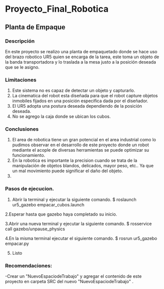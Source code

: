# Proyecto_Final_Robotica
## Planta de Empaque 
### Descripción
En este proyecto se realizo una planta de empaquetado donde se hace uso del brazo robotico UR5 quien se encarga de la tarea, este toma un objeto de la banda transportadora y lo traslada a la mesa justo a la posición deseada que se le asigno.
### Limitaciones
1. Este sistema no es capaz de detectar un objeto y capturarlo.
2. La cinematica del robot esta diseñada para que el robot capture objetos inmobiles fijados en una posición especifica dada por el diseñador.
3. El UR5 adopta una postura deseada dependiendo de la posición deseada.
4. No se agrego la caja donde se ubican los cubos.
### Conclusiones
1. El area de robotica tiene un gran potencial en el area industrial como lo pudimos observar en el desarrollo de este proyecto donde un robot mediante el acople de diversas herramientas se puede optimizar su funcionamiento.
2. En la robotica es importante la precision cuando se trata de la manipulación de objetos blandos, delicados, mayor peso, etc.. Ya que un mal movimiento puede significar el daño del objeto.
3.  

### Pasos de ejecucion.
1. Abrir la terminal y ejecutar la siguiente comando.
$ roslaunch ur5_gazebo empacar_cubos.launch

2.Esperar hasta que gazebo haya completado su inicio.

3.Abrir una nueva terminal y ejecutar la siguiente comando.
$ rosservice call gazebo/unpause_physics

4.En la misma terminal ejecutar el siguiente comando.
$ rosrun ur5_gazebo empacar.py

5. Listo

### Recomendaciones:
-Crear un "NuevoEspaciodeTrabajo" y agregar el contenido de este proyecto en carpeta SRC del nuevo "NuevoEspaciodeTrabajo" .





